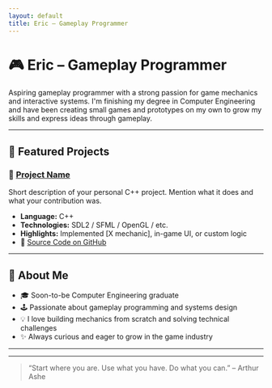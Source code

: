 ```yaml
---
layout: default
title: Eric – Gameplay Programmer
---
```


# 🎮 Eric – Gameplay Programmer

Aspiring gameplay programmer with a strong passion for game mechanics and interactive systems. I'm finishing my degree in Computer Engineering and have been creating small games and prototypes on my own to grow my skills and express ideas through gameplay.

---

## 🚀 Featured Projects

### 🔧 [Project Name](https://github.com/yourusername/project-example)
Short description of your personal C++ project. Mention what it does and what your contribution was.

- **Language:** C++
- **Technologies:** SDL2 / SFML / OpenGL / etc.
- **Highlights:** Implemented [X mechanic], in-game UI, or custom logic
- 🔗 [Source Code on GitHub](https://github.com/yourusername/project-example)

<!-- You can duplicate this section for each project -->

---

## 👤 About Me

- 🎓 Soon-to-be Computer Engineering graduate
- 🕹️ Passionate about gameplay programming and systems design
- 💡 I love building mechanics from scratch and solving technical challenges
- ✨ Always curious and eager to grow in the game industry

---

<!-- Optional: add your resume -->
<!-- 📄 [View Resume (PDF)](https://link-to-your-resume.com) -->

---

> “Start where you are. Use what you have. Do what you can.” – Arthur Ashe